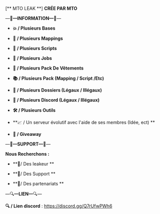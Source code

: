 [** MTO LEAK **]
**CRÉE PAR MTO**

—💫**—INFORMATION—**💫—

- **💥 / Plusieurs Bases**

- **🏡 / Plusieurs Mappings**

- **🌴 / Plusieurs Scripts**

- **💼 / Plusieurs Jobs**

- **👕 / Plusieurs Pack De Vêtements**

- **📚 / Plusieurs Pack (Mapping / Script /Etc)**
- **📁 / Plusieurs Dossiers (Légaux / Illégaux)**

- **📗 / Plusieurs Discord (Légaux / Illégaux)**

- **🛠️ / Plusieurs Outils**

- **📈 / Un serveur évolutif avec l'aide de ses membres (Idée, ect) **

- **🎉 / Giveaway**

—🦺**—SUPPORT—**🦺—

**Nous Recherchons :**

- **💎/ Des leakeur **

- **🦺/ Des Support **

- **🤝/ Des partenariats **

—🔍**—LIEN—**🔍—

**🔍 / Lien discord** : 
https://discord.gg/Q7rUfwPWh6
